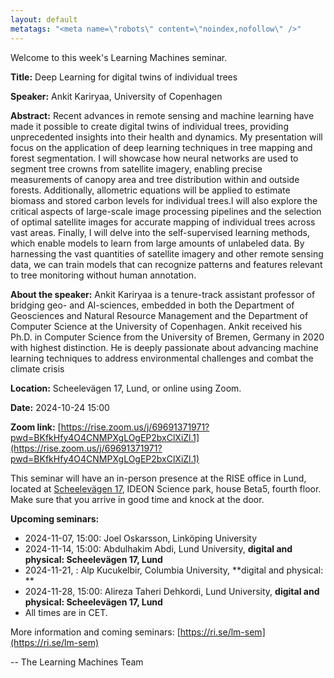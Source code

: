 ```yaml
---
layout: default
metatags: "<meta name=\"robots\" content=\"noindex,nofollow\" />"
---
```

 
Welcome to this week's Learning Machines seminar.

**Title:** Deep Learning for digital twins of individual trees

**Speaker:** Ankit Kariryaa, University of Copenhagen

**Abstract:** Recent advances in remote sensing and machine learning have made it possible to create digital twins of individual trees, providing unprecedented insights into their health and dynamics. My presentation will focus on the application of deep learning techniques in tree mapping and forest segmentation. I will showcase how neural networks are used to segment tree crowns from satellite imagery, enabling precise measurements of canopy area and tree distribution within and outside forests. Additionally, allometric equations will be applied to estimate biomass and stored carbon levels for individual trees.I will also explore the critical aspects of large-scale image processing pipelines and the selection of optimal satellite images for accurate mapping of individual trees across vast areas. Finally, I will delve into the self-supervised learning methods, which enable models to learn from large amounts of unlabeled data. By harnessing the vast quantities of satellite imagery and other remote sensing data, we can train models that can recognize patterns and features relevant to tree monitoring without human annotation.

**About the speaker:** Ankit Kariryaa is a tenure-track assistant professor of bridging geo- and AI-sciences, embedded in both the Department of Geosciences and Natural Resource Management and the Department of Computer Science at the University of Copenhagen. Ankit received his Ph.D. in Computer Science from the University of Bremen, Germany in 2020 with highest distinction. He is deeply passionate about advancing machine learning techniques to address environmental challenges and combat the climate crisis

**Location:** Scheelevägen 17, Lund, or online using Zoom.

**Date:** 2024-10-24 15:00

**Zoom link:** [https://rise.zoom.us/j/69691371971?pwd=BKfkHfy4O4CNMPXgLOgEP2bxClXiZl.1](https://rise.zoom.us/j/69691371971?pwd=BKfkHfy4O4CNMPXgLOgEP2bxClXiZl.1)


This seminar will have an in-person presence at the RISE office in Lund, located at [Scheelevägen 17](https://maps.app.goo.gl/6uW4R8HYKZgwxe9L7), IDEON Science park, house Beta5, fourth floor. Make sure that you arrive in good time and knock at the door.


**Upcoming seminars:**

* 2024-11-07, 15:00: Joel Oskarsson, Linköping University
* 2024-11-14, 15:00: Abdulhakim Abdi, Lund University, **digital and physical: Scheelevägen 17, Lund**
* 2024-11-21, : Alp Kucukelbir, Columbia University, **digital and physical: **
* 2024-11-28, 15:00: Alireza Taheri Dehkordi, Lund University, **digital and physical: Scheelevägen 17, Lund**
* All times are in CET.

More information and coming seminars: [https://ri.se/lm-sem](https://ri.se/lm-sem)

-- The Learning Machines Team

